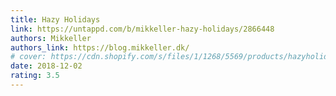 ```yaml
---
title: Hazy Holidays
link: https://untappd.com/b/mikkeller-hazy-holidays/2866448
authors: Mikkeller
authors_link: https://blog.mikkeller.dk/
# cover: https://cdn.shopify.com/s/files/1/1268/5569/products/hazyholidays_400x400.jpg
date: 2018-12-02
rating: 3.5
---
```

